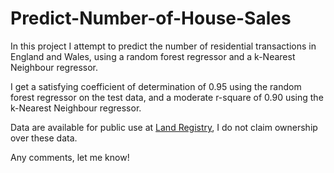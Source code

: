 # Predict-Number-of-House-Sales

In this project I attempt to predict the number of residential transactions in England and Wales, using a random forest regressor and a k-Nearest Neighbour regressor.

I get a satisfying coefficient of determination of 0.95 using the random forest regressor on the test data, and a moderate r-square of 0.90 using the k-Nearest Neighbour regressor.

Data are available for public use at [Land Registry](http://landregistry.data.gov.uk/app/ppd/), I do not claim ownership over these data.

Any comments, let me know!


